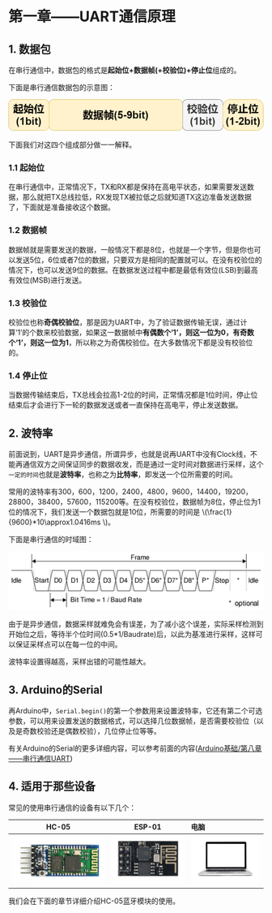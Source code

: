 # 第一章——UART通信原理

## 1. 数据包

在串行通信中，数据包的格式是**起始位+数据帧(+校验位)+停止位**组成的。

下面是串行通信数据包的示意图：

![串行通信数据包的示意图](../../../images/通信专题/串口通信/UART/3.1.2.1-1.png)

下面我们对这四个组成部分做一一解释。

### 1.1 起始位

在串行通信中，正常情况下，TX和RX都是保持在高电平状态，如果需要发送数据，那么就把TX总线拉低，RX发现TX被拉低之后就知道TX这边准备发送数据了，下面就是准备接收这个数据。

### 1.2 数据帧

数据帧就是需要发送的数据，一般情况下都是8位，也就是一个字节，但是你也可以发送5位，6位或者7位的数据，只要双方是相同的配置就可以。在没有校验位的情况下，也可以发送9位的数据。在数据发送过程中都是最低有效位(LSB)到最高有效位(MSB)进行发送。

### 1.3 校验位

校验位也称**奇偶校验位**，那是因为UART中，为了验证数据传输无误，通过计算‘1’的个数来校验数据，如果这一数据帧中**有偶数个‘1’，则这一位为0，有奇数个‘1’，则这一位为1**，所以称之为奇偶校验位。在大多数情况下都是没有校验位的。

### 1.4 停止位

当数据传输结束后，TX总线会拉高1-2位的时间，正常情况都是1位时间，停止位结束后才会进行下一轮的数据发送或者一直保持在高电平，停止发送数据。

## 2. 波特率

前面说到，UART是异步通信，所谓异步，也就是说再UART中没有Clock线，不能再通信双方之间保证同步的数据收发，而是通过一定时间对数据进行采样，这个`一定的时间`也就是**波特率**，也称之为**比特率**，即发送一个位所需要的时间。

常用的波特率有300，600，1200，2400，4800，9600，14400，19200，28800，38400，57600，115200等。在没有校验位，数据帧为8位，停止位为1位的情况下，我们发送一个数据包就是10位，所需要的时间是 \\(\frac{1}{9600}*10\approx1.0416ms \\)。

下面是串行通信的时域图：

![串行通信的时域图](../../../images/通信专题/串口通信/UART/3.1.2.1-2.png)

由于是异步通信，数据采样就难免会有误差，为了减小这个误差，实际采样检测到开始位之后，等待半个位时间(0.5*1/Baudrate)后，以此为基准进行采样，这样可以保证采样点可以在每一位的中间。

波特率设置得越高，采样出错的可能性越大。

## 3. Arduino的Serial

再Arduino中，`Serial.begin()`的第一个参数用来设置波特率，它还有第二个可选参数，可以用来设置发送的数据格式，可以选择几位数据帧，是否需要校验位（以及是奇数校验还是偶数校验），几位停止位等等。

有关Arduino的Serial的更多详细内容，可以参考前面的内容([Arduino基础/第八章——串行通信UART](../../../Arduino基础/第八章.md))

## 4. 适用于那些设备

常见的使用串行通信的设备有以下几个：

|                             HC-05                              |                             ESP-01                              | 电脑                                                          |
| :------------------------------------------------------------: | :-------------------------------------------------------------: | :------------------------------------------------------------ |
| ![HC-06](../../../images/通信专题/串口通信/UART/3.1.2.1-3.png) | ![ESP-01](../../../images/通信专题/串口通信/UART/3.1.2.1-4.png) | ![电脑](../../../images/通信专题/串口通信/UART/3.1.2.1-5.png) |

我们会在下面的章节详细介绍HC-05蓝牙模块的使用。